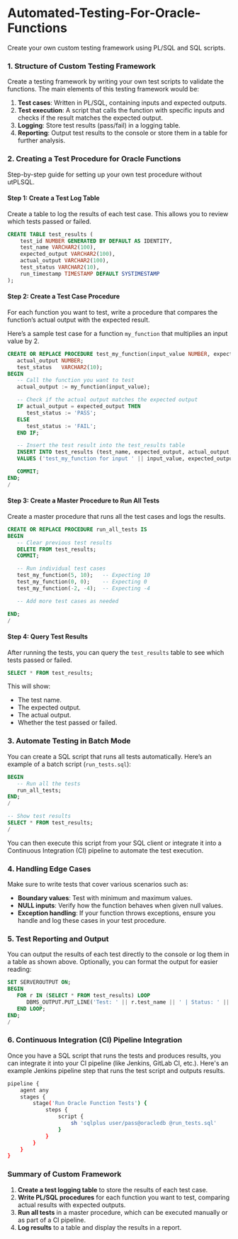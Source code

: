# Automated-Testing-For-Oracle-Functions
Create your own custom testing framework using PL/SQL and SQL scripts.

### 1. **Structure of Custom Testing Framework**

Create a testing framework by writing your own test scripts to validate the functions. The main elements of this testing framework would be:

1. **Test cases**: Written in PL/SQL, containing inputs and expected outputs.
2. **Test execution**: A script that calls the function with specific inputs and checks if the result matches the expected output.
3. **Logging**: Store test results (pass/fail) in a logging table.
4. **Reporting**: Output test results to the console or store them in a table for further analysis.

### 2. **Creating a Test Procedure for Oracle Functions**

Step-by-step guide for setting up your own test procedure without utPLSQL.

#### Step 1: Create a Test Log Table

Create a table to log the results of each test case. This allows you to review which tests passed or failed.

```sql
CREATE TABLE test_results (
    test_id NUMBER GENERATED BY DEFAULT AS IDENTITY,
    test_name VARCHAR2(100),
    expected_output VARCHAR2(100),
    actual_output VARCHAR2(100),
    test_status VARCHAR2(10),
    run_timestamp TIMESTAMP DEFAULT SYSTIMESTAMP
);
```

#### Step 2: Create a Test Case Procedure

For each function you want to test, write a procedure that compares the function’s actual output with the expected result.

Here’s a sample test case for a function `my_function` that multiplies an input value by 2.

```sql
CREATE OR REPLACE PROCEDURE test_my_function(input_value NUMBER, expected_output NUMBER) IS
   actual_output NUMBER;
   test_status   VARCHAR2(10);
BEGIN
   -- Call the function you want to test
   actual_output := my_function(input_value);

   -- Check if the actual output matches the expected output
   IF actual_output = expected_output THEN
      test_status := 'PASS';
   ELSE
      test_status := 'FAIL';
   END IF;

   -- Insert the test result into the test_results table
   INSERT INTO test_results (test_name, expected_output, actual_output, test_status)
   VALUES ('test_my_function for input ' || input_value, expected_output, actual_output, test_status);

   COMMIT;
END;
/
```

#### Step 3: Create a Master Procedure to Run All Tests

Create a master procedure that runs all the test cases and logs the results.

```sql
CREATE OR REPLACE PROCEDURE run_all_tests IS
BEGIN
   -- Clear previous test results
   DELETE FROM test_results;
   COMMIT;

   -- Run individual test cases
   test_my_function(5, 10);   -- Expecting 10
   test_my_function(0, 0);    -- Expecting 0
   test_my_function(-2, -4);  -- Expecting -4

   -- Add more test cases as needed

END;
/
```

#### Step 4: Query Test Results

After running the tests, you can query the `test_results` table to see which tests passed or failed.

```sql
SELECT * FROM test_results;
```

This will show:
- The test name.
- The expected output.
- The actual output.
- Whether the test passed or failed.

### 3. **Automate Testing in Batch Mode**

You can create a SQL script that runs all tests automatically. Here’s an example of a batch script (`run_tests.sql`):

```sql
BEGIN
   -- Run all the tests
   run_all_tests;
END;
/

-- Show test results
SELECT * FROM test_results;
/
```

You can then execute this script from your SQL client or integrate it into a Continuous Integration (CI) pipeline to automate the test execution.

### 4. **Handling Edge Cases**

Make sure to write tests that cover various scenarios such as:
- **Boundary values**: Test with minimum and maximum values.
- **NULL inputs**: Verify how the function behaves when given null values.
- **Exception handling**: If your function throws exceptions, ensure you handle and log these cases in your test procedure.

### 5. **Test Reporting and Output**

You can output the results of each test directly to the console or log them in a table as shown above. Optionally, you can format the output for easier reading:

```sql
SET SERVEROUTPUT ON;
BEGIN
   FOR r IN (SELECT * FROM test_results) LOOP
      DBMS_OUTPUT.PUT_LINE('Test: ' || r.test_name || ' | Status: ' || r.test_status);
   END LOOP;
END;
/
```

### 6. **Continuous Integration (CI) Pipeline Integration**

Once you have a SQL script that runs the tests and produces results, you can integrate it into your CI pipeline (like Jenkins, GitLab CI, etc.). Here's an example Jenkins pipeline step that runs the test script and outputs results.

```bash
pipeline {
    agent any
    stages {
        stage('Run Oracle Function Tests') {
            steps {
                script {
                    sh 'sqlplus user/pass@oracledb @run_tests.sql'
                }
            }
        }
    }
}
```

### Summary of Custom Framework

1. **Create a test logging table** to store the results of each test case.
2. **Write PL/SQL procedures** for each function you want to test, comparing actual results with expected outputs.
3. **Run all tests** in a master procedure, which can be executed manually or as part of a CI pipeline.
4. **Log results** to a table and display the results in a report.
